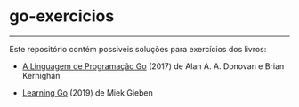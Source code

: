 # go-exercicios

---

Este repositório contém possiveis soluções para exercícios dos livros:

* [A Linguagem de Programação Go](https://novatec.com.br/livros/linguagem-de-programacao-go/) (2017) de Alan A. A. Donovan e  Brian Kernighan

* [Learning Go](https://miek.nl/files/go/Learning-Go-latest.pdf) (2019) de Miek Gieben


